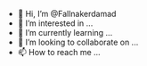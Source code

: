 - 👋 Hi, I’m @Fallnakerdamad
- 👀 I’m interested in ...
- 🌱 I’m currently learning ...
- 💞️ I’m looking to collaborate on ...
- 📫 How to reach me ...

<!---
Fallnakerdamad/Fallnakerdamad is a ✨ special ✨ repository because its `README.md` (this file) appears on your GitHub profile.
You can click the Preview link to take a look at your changes.
--->

